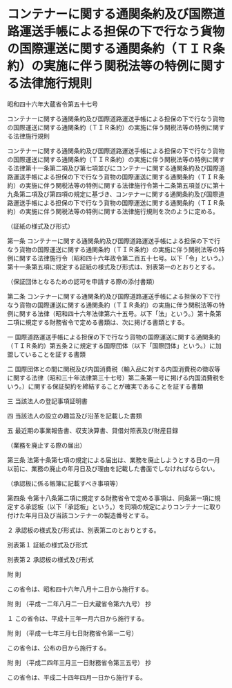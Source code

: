 # コンテナーに関する通関条約及び国際道路運送手帳による担保の下で行なう貨物の国際運送に関する通関条約（ＴＩＲ条約）の実施に伴う関税法等の特例に関する法律施行規則

昭和四十六年大蔵省令第五十七号

コンテナーに関する通関条約及び国際道路運送手帳による担保の下で行なう貨物の国際運送に関する通関条約（ＴＩＲ条約）の実施に伴う関税法等の特例に関する法律施行規則

コンテナーに関する通関条約及び国際道路運送手帳による担保の下で行なう貨物の国際運送に関する通関条約（ＴＩＲ条約）の実施に伴う関税法等の特例に関する法律第十一条第二項及び第七項並びにコンテナーに関する通関条約及び国際道路運送手帳による担保の下で行なう貨物の国際運送に関する通関条約（ＴＩＲ条約）の実施に伴う関税法等の特例に関する法律施行令第十二条第五項並びに第十九条第二項及び第四項の規定に基づき、コンテナーに関する通関条約及び国際道路運送手帳による担保の下で行なう貨物の国際運送に関する通関条約（ＴＩＲ条約）の実施に伴う関税法等の特例に関する法律施行規則を次のように定める。

（証紙の様式及び形式）

第一条 コンテナーに関する通関条約及び国際道路運送手帳による担保の下で行なう貨物の国際運送に関する通関条約（ＴＩＲ条約）の実施に伴う関税法等の特例に関する法律施行令（昭和四十六年政令第二百五十七号。以下「令」という。）第十一条第五項に規定する証紙の様式及び形式は、別表第一のとおりとする。

（保証団体となるための認可を申請する際の添付書類）

第二条 コンテナーに関する通関条約及び国際道路運送手帳による担保の下で行なう貨物の国際運送に関する通関条約（ＴＩＲ条約）の実施に伴う関税法等の特例に関する法律（昭和四十六年法律第六十五号。以下「法」という。）第十条第二項に規定する財務省令で定める書類は、次に掲げる書類とする。

一 国際道路運送手帳による担保の下で行なう貨物の国際運送に関する通関条約（ＴＩＲ条約）第五条２に規定する国際団体（以下「国際団体」という。）に加盟していることを証する書類

二 国際団体との間に関税及び内国消費税（輸入品に対する内国消費税の徴収等に関する法律（昭和三十年法律第三十七号）第二条第一号に掲げる内国消費税をいう。）に関する保証契約を締結することが確実であることを証する書類

三 当該法人の登記事項証明書

四 当該法人の設立の趣旨及び沿革を記載した書類

五 最近期の事業報告書、収支決算書、貸借対照表及び財産目録

（業務を廃止する際の届出）

第三条 法第十条第七項の規定による届出は、業務を廃止しようとする日の一月以前に、業務の廃止の年月日及び理由を記載した書面でしなければならない。

（承認板に係る帳簿に記載すべき事項等）

第四条 令第十八条第二項に規定する財務省令で定める事項は、同条第一項に規定する承認板（以下「承認板」という。）を同項の規定によりコンテナーに取り付けた年月日及び当該コンテナーの製造番号とする。

２ 承認板の様式及び形式は、別表第二のとおりとする。

別表第１ 証紙の様式及び形式

[](/./pict/S46F03401000057-001.pdf)

別表第２ 承認板の様式及び形式

[](/./pict/S46F03401000057-002.pdf)

附 則

この省令は、昭和四十六年八月十二日から施行する。

附 則 （平成一二年八月二一日大蔵省令第六九号） 抄

１ この省令は、平成十三年一月六日から施行する。

附 則 （平成一七年三月七日財務省令第一二号）

この省令は、公布の日から施行する。

附 則 （平成二四年三月三一日財務省令第三五号） 抄

この省令は、平成二十四年四月一日から施行する。
